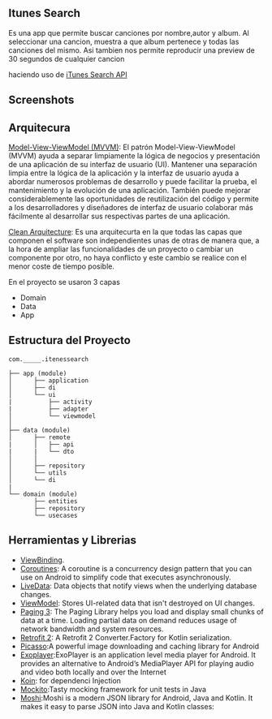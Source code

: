 ## Itunes Search

Es una app que permite buscar canciones por nombre,autor y album.
Al seleccionar una cancion, muestra a que album pertenece y todas las canciones del mismo.
Asi tambien nos permite reproducir una preview de 30 segundos de cualquier cancion

haciendo uso de [iTunes Search API](https://developer.apple.com/library/archive/documentation/AudioVideo/Conceptual/iTuneSearchAPI/Searching.html#//apple_ref/doc/uid/TP40017632-CH5-SW1)

## Screenshots


## Arquitecura 
[Model-View-ViewModel (MVVM)](https://en.wikipedia.org/wiki/Model%E2%80%93view%E2%80%93viewmodel):
El patrón Model-View-ViewModel (MVVM) ayuda a separar limpiamente la lógica de negocios y presentación de una aplicación de su interfaz de usuario (UI). Mantener una separación limpia entre la lógica de la aplicación y la interfaz de usuario ayuda a abordar numerosos problemas de desarrollo y puede facilitar la prueba, el mantenimiento y la evolución de una aplicación. También puede mejorar considerablemente las oportunidades de reutilización del código y permite a los desarrolladores y diseñadores de interfaz de usuario colaborar más fácilmente al desarrollar sus respectivas partes de una aplicación.


[Clean Arquitecture](https://blog.cleancoder.com/uncle-bob/2012/08/13/the-clean-architecture.html):
Es una arquitecurta en la que todas las capas que componen el software son independientes unas de otras de manera que, a la hora de ampliar las funcionalidades de un proyecto o cambiar un componente por otro, no haya conflicto y este cambio se realice con el menor coste de tiempo posible.

En el proyecto se usaron 3 capas 
- Domain 
- Data 
- App

## Estructura del Proyecto
```
com._____.itenessearch 

├── app (module)                 
│      ├── application  
│      ├── di  
│      └── ui            
|          ├── activity  
|          ├── adapter
│          └── viewmodel
│
├── data (module)             
│      ├── remote      
|      │   ├── api      
|      |   └── dto    
│      │
│      ├── repository        
│      └── utils
│      └── di
|         
└── domain (module)                 
       ├── entities  
       ├── repository  
       └── usecases            
```

  
## Herramientas y Librerias
 
- [ViewBinding](https://developer.android.com/topic/libraries/view-binding?hl=es-419).
- [Coroutines](https://developer.android.com/kotlin/coroutines): A coroutine is a concurrency design
  pattern that you can use on Android to simplify code that executes asynchronously.
- [LiveData](https://developer.android.com/topic/libraries/architecture/livedata): Data objects
  that notify views when the underlying database changes.
- [ViewModel](https://developer.android.com/topic/libraries/architecture/viewmodel): Stores
   UI-related data that isn't destroyed on UI changes.
- [Paging 3](https://developer.android.com/topic/libraries/architecture/paging): The Paging
  Library helps you load and display small chunks of data at a time. Loading partial data on
  demand reduces usage of network bandwidth and system resources.
- [Retrofit 2](https://github.com/JakeWharton/retrofit2-kotlinx-serialization-converter): A Retrofit
  2 Converter.Factory for Kotlin serialization.
- [Picasso](https://square.github.io/picasso/):A powerful image downloading and caching library for Android
- [Exoplayer](https://exoplayer.dev/):ExoPlayer is an application level media player for Android. It provides 
  an alternative to Android’s MediaPlayer API for playing audio and video both locally and over the Internet
- [Koin](https://insert-koin.io/docs/setup/koin): for dependenci Injection
- [Mockito](https://site.mockito.org/):Tasty mocking framework for unit tests in Java
- [Moshi](https://github.com/square/moshi):Moshi is a modern JSON library for Android, Java and Kotlin. It makes it easy to parse JSON into Java and Kotlin classes:
